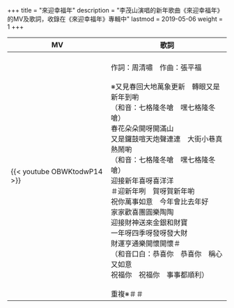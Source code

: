 +++
title = "來迎幸福年"
description = "李茂山演唱的新年歌曲《來迎幸福年》的MV及歌詞，收錄在《來迎幸福年》專輯中"
lastmod = 2019-05-06
weight = 1
+++

MV  | 歌詞  
--------------|-------
{{< youtube OBWKtodwP14 >}}|<br/>作詞：周清嘯　作曲：張平福<br/><br/>※又見春回大地萬象更新　轉眼又是新年到喲<br/>（和音：七格隆冬嗆　嘿七格隆冬嗆）<br/>春花朵朵開呀開滿山<br/>又是鑼鼓喧天炮聲連連　大街小巷真熱鬧喲<br/>（和音：七格隆冬嗆　嘿七格隆冬嗆）<br/>迎接新年喜呀喜洋洋<br/>＃迎新年咧　賀呀賀新年喲<br/>祝你萬事如意　今年會比去年好<br/>家家歡喜團圓樂陶陶<br/>迎接財神送來金銀和財寶<br/>一年呀四季呀發呀發大財<br/>財運亨通樂開懷開懷＃<br/>（和音口白：恭喜你　恭喜你　稱心又如意<br/>祝福你　祝福你　事事都順利）<br/><br/>重複※＃＃



